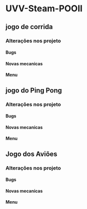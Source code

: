# UVV-Steam-POOII

##  jogo de corrida
### Alterações nos projeto

#### Bugs

#### Novas mecanicas

#### Menu


##  jogo do Ping Pong
### Alterações nos projeto

#### Bugs

#### Novas mecanicas

#### Menu


##  Jogo dos Aviões
### Alterações nos projeto

#### Bugs

#### Novas mecanicas

#### Menu
